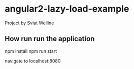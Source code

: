 # angular2-lazy-load-example
Project by Sviat Welline

## How run run the application

npm install
npm run start

navigate to localhost:8080
